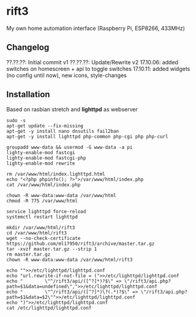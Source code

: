 # rift3
My own home automation interface (Raspberry Pi, ESP8266, 433MHz)

## Changelog ##
??.??.??: Initial commit v1
??.??.??: Update/Rewrite v2
17.10.06: added switches on homescreen + api to toggle switches
17.10.11: added widgets (no config until now), new icons, style-changes

## Installation ##
Based on rasbian stretch and **lighttpd** as webserver
```
sudo -s
apt-get update --fix-missing
apt-get -y install nano dnsutils fail2ban
apt-get -y install lighttpd php-common php-cgi php php-curl

groupadd www-data && usermod -G www-data -a pi
lighty-enable-mod fastcgi
lighty-enable-mod fastcgi-php
lighty-enable-mod rewrite

rm /var/www/html/index.lighttpd.html
echo "<?php phpinfo(); ?>">/var/www/html/index.php
cat /var/www/html/index.php

chown -R www-data:www-data /var/www/html
chmod -R 775 /var/www/html

service lighttpd force-reload
systemctl restart lighttpd

mkdir /var/www/html/rift3
cd /var/www/html/rift3
wget --no-check-certificate https://github.com/ml17950/rift3/archive/master.tar.gz
tar -xvzf master.tar.gz --strip 1
rm master.tar.gz
chown -R www-data:www-data /var/www/html/rift3

echo "">>/etc/lighttpd/lighttpd.conf
echo "url.rewrite-if-not-file = (">>/etc/lighttpd/lighttpd.conf
echo "        \"^/rift3/api/([^?]*)?$\" => \"/rift3/api.php?path=$1&data=undefined\",">>/etc/lighttpd/lighttpd.conf
echo "        \"^/rift3/api/([^?]*)\?(.*)?$\" => \"/rift3/api.php?path=$1&data=$2\"">>/etc/lighttpd/lighttpd.conf
echo ")">>/etc/lighttpd/lighttpd.conf
cat /etc/lighttpd/lighttpd.conf
```